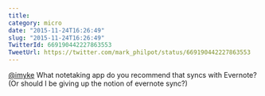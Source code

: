 ```yaml
---
title: 
category: micro
date: "2015-11-24T16:26:49"
slug: "2015-11-24T16:26:49"
TwitterId: 669190442227863553
TweetUrl: https://twitter.com/mark_philpot/status/669190442227863553
---
```


[@imyke](https://twitter.com/imyke) What notetaking app do you recommend that
syncs with Evernote? (Or should I be giving up the notion of evernote sync?)
